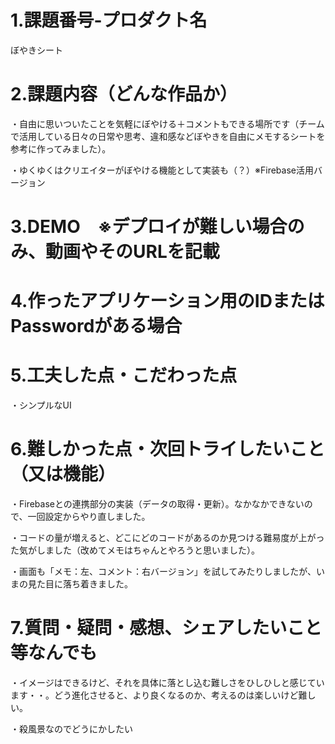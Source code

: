 <!-- readme.md -->

# 1.課題番号-プロダクト名
ぼやきシート

# 2.課題内容（どんな作品か）
・自由に思いついたことを気軽にぼやける＋コメントもできる場所です（チームで活用している日々の日常や思考、違和感などぼやきを自由にメモするシートを参考に作ってみました）。

・ゆくゆくはクリエイターがぼやける機能として実装も（？）※Firebase活用バージョン

# 3.DEMO　※デプロイが難しい場合のみ、動画やそのURLを記載
# 4.作ったアプリケーション用のIDまたはPasswordがある場合
# 5.工夫した点・こだわった点
・シンプルなUI
# 6.難しかった点・次回トライしたいこと（又は機能）
・Firebaseとの連携部分の実装（データの取得・更新）。なかなかできないので、一回設定からやり直しました。

・コードの量が増えると、どこにどのコードがあるのか見つける難易度が上がった気がしました（改めてメモはちゃんとやろうと思いました）。

・画面も「メモ：左、コメント：右バージョン」を試してみたりしましたが、いまの見た目に落ち着きました。

# 7.質問・疑問・感想、シェアしたいこと等なんでも
・イメージはできるけど、それを具体に落とし込む難しさをひしひしと感じています・・。どう進化させると、より良くなるのか、考えるのは楽しいけど難しい。

・殺風景なのでどうにかしたい
